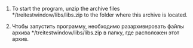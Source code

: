 1. To start the program, unzip the archive files */treitestwindow/libs/libs.zip to the folder where this archive is located.

1. Чтобы запустить программу, необходимо разархивировать файлы архива */treitestwindow/libs/libs.zip в папку, где расположен этот архив.
